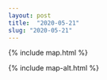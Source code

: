 ```yaml
---
layout: post
title:  "2020-05-21"
slug: "2020-05-21"
---
```

{% include map.html %}

{% include map-alt.html %}
